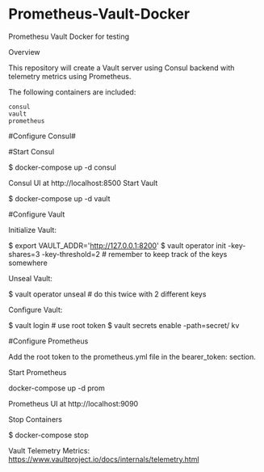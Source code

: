 # Prometheus-Vault-Docker
Promethesu Vault Docker for testing

Overview

This repository will create a Vault server using Consul backend with telemetry metrics using Prometheus.

The following containers are included:

    consul
    vault
    prometheus

#Configure Consul#

#Start Consul

$ docker-compose up -d consul

Consul UI at http://localhost:8500
Start Vault

$ docker-compose up -d vault

#Configure Vault

Initialize Vault:

$ export VAULT_ADDR='http://127.0.0.1:8200'
$ vault operator init -key-shares=3 -key-threshold=2 # remember to keep track of the keys somewhere

Unseal Vault:

$ vault operator unseal # do this twice with 2 different keys

Configure Vault:

$ vault login # use root token
$ vault secrets enable -path=secret/ kv

#Configure Prometheus

Add the root token to the prometheus.yml file in the bearer_token: section.

Start Prometheus

docker-compose up -d prom

Prometheus UI at http://localhost:9090

Stop Containers

$ docker-compose stop

Vault Telemetry Metrics: https://www.vaultproject.io/docs/internals/telemetry.html
